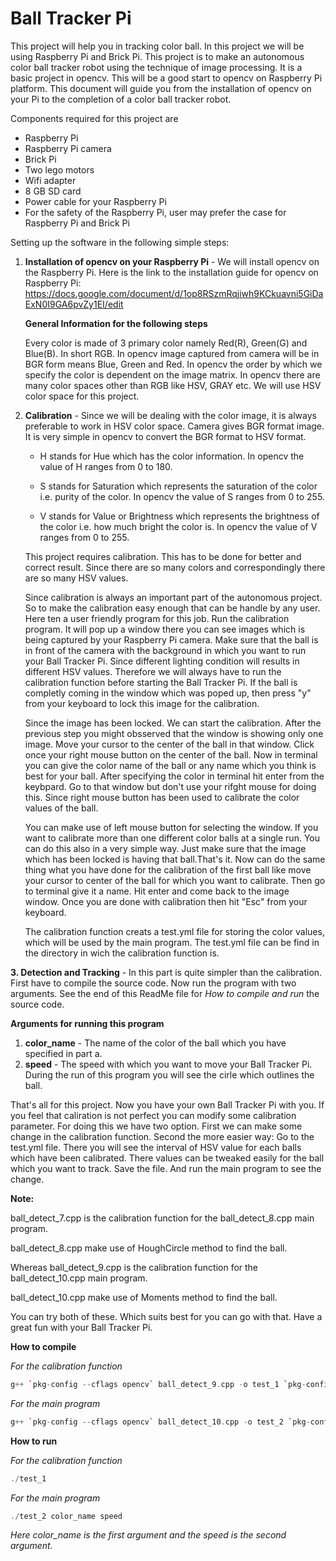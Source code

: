 Ball Tracker Pi
================

This project will help you in tracking color ball. In this project we will be using Raspberry Pi and Brick Pi. This project is to make an autonomous color ball tracker robot using the technique of image processing. It is a basic project in opencv. This will be a good start to opencv on Raspberry Pi platform. This document will guide you from the installation of opencv on your Pi to the completion of a color ball tracker robot.

Components required for this project are
- Raspberry Pi
- Raspberry Pi camera
- Brick Pi
- Two lego motors
- Wifi adapter 
- 8 GB SD card
- Power cable for your Raspberry Pi
- For the safety of the Raspberry Pi, user may prefer the case for Raspberry Pi and Brick Pi  

	
Setting up the software in the following simple steps:

1. **Installation of opencv on your Raspberry Pi** - We will install opencv on the Raspberry Pi. Here is the link to the installation guide for opencv on Raspberry Pi: https://docs.google.com/document/d/1op8RSzmRqjiwh9KCkuavni5GiDaExN0I9GA6pvZy1EI/edit 
	
	**General Information for the following steps** 
    
	Every color is made of 3 primary color namely Red(R), Green(G) and Blue(B). In short RGB. In opencv image captured from camera will be in BGR form means Blue, Green and Red. In opencv the order by which we specify the color is dependent on the image matrix.
	In opencv there are many color spaces other than RGB like HSV, GRAY etc. We will use HSV color space for this project.

2. **Calibration** - Since we will be dealing with the color image, it is always preferable to work in HSV color space. Camera gives BGR format image. It is very simple in opencv to convert the BGR format to HSV format.
	
	* H stands for Hue which has the color information. In opencv the value of H ranges from 0 to 180.

	* S stands for Saturation which represents the saturation of the color i.e. purity of the color. In opencv the value of S ranges from 0 to 255.

	* V stands for Value or Brightness which represents the brightness of the color i.e. how much bright the color is. In opencv the value of V ranges from 0 to 255.
		
	This project requires calibration. This has to be done for better and correct result. Since there are so many colors and correspondingly there are so many HSV values.
		
	Since calibration is always an important part of the autonomous project. So to make the calibration easy enough that can be handle by any user. Here ten a user friendly program for this job. Run the calibration program. It will pop up a window there you can see images which is being captured by your Raspberry Pi camera. Make sure that the ball is in front of the camera with the background in which you want to run your Ball Tracker Pi. Since different lighting condition will 	results in different HSV values. Therefore we will always have to run the calibration function before starting the Ball Tracker Pi. If the ball is completly coming in the window which was poped up, then press "y" from your keyboard to lock this image for the calibration.
		
	Since the image has been locked. We can start the calibration. After the previous step you might obsserved that the window is showing only one image. Move your cursor to the center of the ball in that window. Click once your right mouse button on the center of the ball.	Now in terminal you can give the color name of the ball or any 	name which you think is best for your ball. After specifying the color in terminal hit enter from the keybpard. Go to that window but don't use your rifght mouse for doing this. Since right mouse button has been used to	calibrate the color values of the ball.
		
	You can make use of left mouse button for selecting the window. If you want to calibrate more than one different color balls at a single run. You can do this also in a very simple way. Just make sure that the image which has been locked is having that ball.That's it. Now can do the same thing what you have done for the calibration of the first ball like move your cursor to center of the ball for which you want to calibrate. 	Then go to terminal give it a name. Hit enter and come back to the image window. Once you are done with calibration then hit "Esc" from your keyboard.
        
	The calibration function creats a test.yml file for storing the color values, which will be used by the main program. The test.yml file can be find in the directory in wich the calibration function is.
        
**3. Detection and Tracking** - In this part is quite simpler than the calibration. First have to compile the source code. Now run the program with two arguments. See the end of this ReadMe file for *How to compile and run* the source code. 
	
**Arguments for running this program**

1. **color_name** - The name of the color of the ball which you have specified in part a.
2. **speed** - The speed with which you want to move your Ball Tracker Pi. During the run of this program you will see the cirle which outlines the ball.


That's all for this project. Now you have your own Ball Tracker Pi with you. If you feel that caliration is not perfect you can modify some calibration parameter. For doing this we have two option. First we can make some change in the calibration function. Second the more easier way: Go to the test.yml file. There you will see the interval of HSV value for each balls which have been calibrated. There values can be tweaked easily for the ball which you want to track. Save the file. And run the main program to see the change. 

**Note:**

ball_detect_7.cpp is the calibration function for the ball_detect_8.cpp main program.

ball_detect_8.cpp make use of HoughCircle method to find the ball.
			
Whereas ball_detect_9.cpp is the calibration function for the ball_detect_10.cpp main program.

ball_detect_10.cpp make use of Moments method to find the ball.
			
You can try both of these. Which suits best for you can go with that. Have a great fun with your Ball Tracker Pi.

**How to compile**

*For the calibration function*
```C++
g++ `pkg-config --cflags opencv` ball_detect_9.cpp -o test_1 `pkg-config --libs opencv` -I/home/pi/git/robidouille/raspicam_cv -L/home/pi/git/robidouille/raspicam_cv -lraspicamcv -L/home/pi/git/raspberrypi/userland/build/lib -lmmal_core -lmmal -l mmal_util -lvcos -lbcm_host
```
*For the main program*
```C++
g++ `pkg-config --cflags opencv` ball_detect_10.cpp -o test_2 `pkg-config --libs opencv` -I/home/pi/git/robidouille/raspicam_cv -L/home/pi/git/robidouille/raspicam_cv -lraspicamcv -L/home/pi/git/raspberrypi/userland/build/lib -lmmal_core -lmmal -l mmal_util -lvcos -lbcm_host -lrt -lm -L/usr/local/lib -lwiringPi
```

**How to run**

*For the calibration function*
```C++
./test_1
```
*For the main program*
```C++
./test_2 color_name speed
```
*Here color_name is the first argument and the speed is the second argument.*
